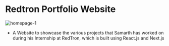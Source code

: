 # Redtron Portfolio Website

![homepage-1](https://user-images.githubusercontent.com/104615876/225379589-7fb2a6a7-da84-4c3e-bfbc-75cae9e303d7.jpg)


- A Website to showcase the various projects that Samarth has worked on during his Internship at RedTron, which is built using React.js and Next.js
